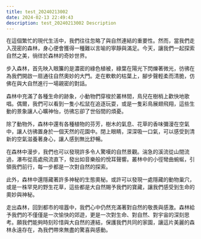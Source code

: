 ```yaml
---
title: test_20240213002
date: 2024-02-13 22:49:43
description: test_20240213002 Description
---
```


在這個繁忙的現代生活中，我們往往忽略了與自然連結的重要性。然而，當我們走入茂密的森林，身心便會獲得一種難以言喻的寧靜與滿足。今天，讓我們一起探索自然之美，徜徉於森林的奇妙世界。

步入森林，首先映入眼簾的是濃密的綠色植被，綠葉在陽光下閃爍著微光，彷彿在為我們開啟一扇通往自然奧妙的大門。走在軟軟的枯葉上，腳步聲輕柔而清脆，仿佛在與大自然進行一場親密的對話。

森林中充滿了各種生命的跡象，小動物們穿梭於叢林間，鳥兒在樹梢上歡快地歌唱。偶爾，我們可以看到一隻小松鼠在追逐玩耍，或是一隻彩鳥展翅飛翔，這些生動的景象讓人心曠神怡，彷彿忘卻了世俗間的煩憂。

除了動物外，森林中還有各種植物的芬芳，樹木的氣息、花草的香味彌漫在空氣中，讓人彷彿置身於一個天然的花園中。閉上眼睛，深深吸一口氣，可以感受到清新的空氣滋養著身心，讓人感到無比舒暢。

在森林中漫步，我們也可以發現許多令人驚嘆的自然景觀。湍急的溪流從山間流過，瀑布從高處飛流直下，發出如音樂般的悅耳聲響。叢林中的小徑彎曲蜿蜒，引領我們前行，每一步都是一次對自然的探索。

此外，森林中還隱藏著許多神秘的生態奧秘。或許可以發現一處隱藏的動物巢穴，或是一株罕見的野生花草，這些都是大自然賜予我們的寶藏，讓我們感受到生命的奧妙與神秘。

走出森林，回到都市的喧囂中，我們心中仍然充滿著對自然的敬畏與感激。森林給予我們的不僅僅是一次愉快的郊遊，更是一次對生命、對自然、對宇宙的深刻思考。願我們能夠時刻珍惜與大自然的連結，保護我們共同的家園，讓這片美麗的森林永遠存在，為我們帶來無盡的驚喜與感動。